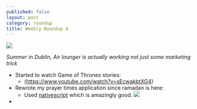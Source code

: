 ```yaml
---
published: false
layout: post
category: roundup
title: Weekly Roundup 6
---
```

![](https://devdala.files.wordpress.com/2016/06/b231fc6d-107f-47ce-b109-f00ebf4a881a.jpeg)

*Summer in Dublin, Air lounger is actually working not just some marketing trick*

* Started to watch Game of Thrones stories:
	* (https://www.youtube.com/watch?v=sEcwakbtXG4)
* Rewrote my prayer times application since ramadan is here:
  	* Used [nativescript](https://www.nativescript.org/) which is amazingly good.
![](https://devdala.files.wordpress.com/2016/06/media-20160607.png)
* 


